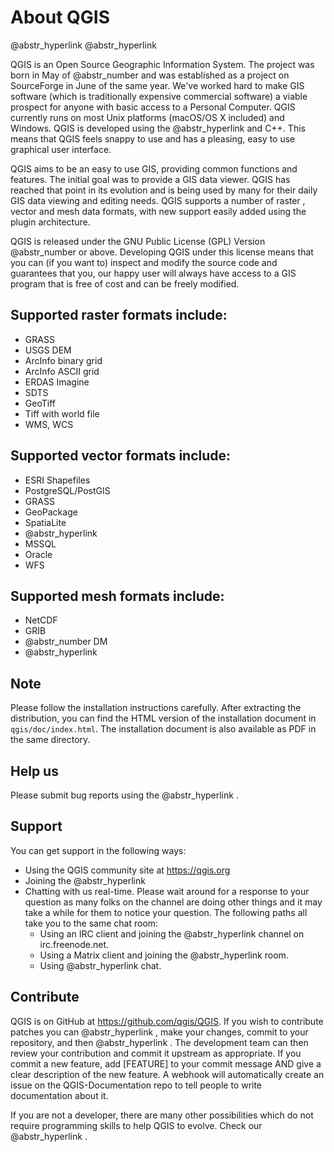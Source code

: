 # About QGIS

@abstr_hyperlink @abstr_hyperlink 

QGIS is an Open Source Geographic Information System. The project was born in May of @abstr_number and was established as a project on SourceForge in June of the same year. We've worked hard to make GIS software (which is traditionally expensive commercial software) a viable prospect for anyone with basic access to a Personal Computer. QGIS currently runs on most Unix platforms (macOS/OS X included) and Windows. QGIS is developed using the @abstr_hyperlink and C++. This means that QGIS feels snappy to use and has a pleasing, easy to use graphical user interface.

QGIS aims to be an easy to use GIS, providing common functions and features. The initial goal was to provide a GIS data viewer. QGIS has reached that point in its evolution and is being used by many for their daily GIS data viewing and editing needs. QGIS supports a number of raster , vector and mesh data formats, with new support easily added using the plugin architecture.

QGIS is released under the GNU Public License (GPL) Version @abstr_number or above. Developing QGIS under this license means that you can (if you want to) inspect and modify the source code and guarantees that you, our happy user will always have access to a GIS program that is free of cost and can be freely modified.

## Supported raster formats include:

  * GRASS
  * USGS DEM
  * ArcInfo binary grid
  * ArcInfo ASCII grid
  * ERDAS Imagine
  * SDTS
  * GeoTiff
  * Tiff with world file
  * WMS, WCS



## Supported vector formats include:

  * ESRI Shapefiles
  * PostgreSQL/PostGIS
  * GRASS
  * GeoPackage
  * SpatiaLite
  * @abstr_hyperlink 
  * MSSQL
  * Oracle
  * WFS



## Supported mesh formats include:

  * NetCDF
  * GRIB
  * @abstr_number DM
  * @abstr_hyperlink 



## Note

Please follow the installation instructions carefully. After extracting the distribution, you can find the HTML version of the installation document in `qgis/doc/index.html`. The installation document is also available as PDF in the same directory.

## Help us

Please submit bug reports using the @abstr_hyperlink .

## Support

You can get support in the following ways:

  * Using the QGIS community site at https://qgis.org
  * Joining the @abstr_hyperlink 
  * Chatting with us real-time. Please wait around for a response to your question as many folks on the channel are doing other things and it may take a while for them to notice your question. The following paths all take you to the same chat room: 
    * Using an IRC client and joining the @abstr_hyperlink channel on irc.freenode.net.
    * Using a Matrix client and joining the @abstr_hyperlink room.
    * Using @abstr_hyperlink chat.



## Contribute

QGIS is on GitHub at https://github.com/qgis/QGIS. If you wish to contribute patches you can @abstr_hyperlink , make your changes, commit to your repository, and then @abstr_hyperlink . The development team can then review your contribution and commit it upstream as appropriate. If you commit a new feature, add [FEATURE] to your commit message AND give a clear description of the new feature. A webhook will automatically create an issue on the QGIS-Documentation repo to tell people to write documentation about it.

If you are not a developer, there are many other possibilities which do not require programming skills to help QGIS to evolve. Check our @abstr_hyperlink .
